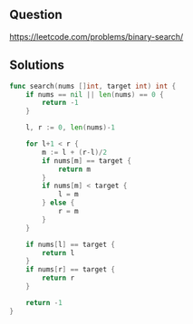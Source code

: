 ## Question

https://leetcode.com/problems/binary-search/

## Solutions

```go
func search(nums []int, target int) int {
	if nums == nil || len(nums) == 0 {
		return -1
	}

	l, r := 0, len(nums)-1

	for l+1 < r {
		m := l + (r-l)/2
		if nums[m] == target {
			return m
		}
		if nums[m] < target {
			l = m
		} else {
			r = m
		}
	}

	if nums[l] == target {
		return l
	}
	if nums[r] == target {
		return r
	}

	return -1
}
```
